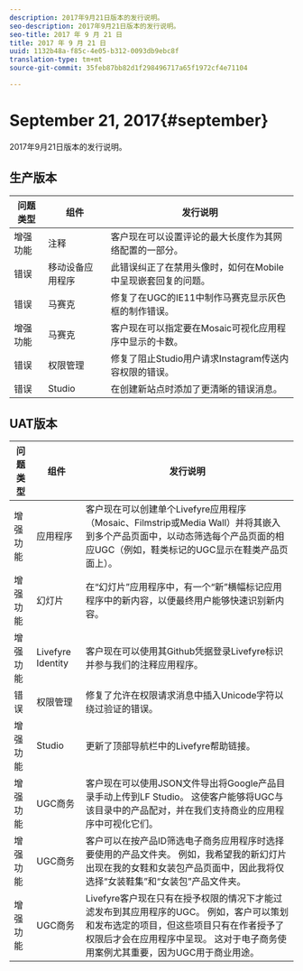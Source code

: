 ```yaml
---
description: 2017年9月21日版本的发行说明。
seo-description: 2017年9月21日版本的发行说明。
seo-title: 2017 年 9 月 21 日
title: 2017 年 9 月 21 日
uuid: 1132b48a-f85c-4e05-b312-0093db9ebc8f
translation-type: tm+mt
source-git-commit: 35feb87bb82d1f298496717a65f1972cf4e71104

---
```



# September 21, 2017{#september}

2017年9月21日版本的发行说明。

## 生产版本

| **问题类型** | **组件** | **发行说明** |
|---|---|---|
| 增强功能 | 注释 | 客户现在可以设置评论的最大长度作为其网络配置的一部分。 |
| 错误 | 移动设备应用程序 | 此错误纠正了在禁用头像时，如何在Mobile中呈现嵌套回复的问题。 |
| 错误 | 马赛克 | 修复了在UGC的IE11中制作马赛克显示灰色框的制作错误。 |
| 增强功能 | 马赛克 | 客户现在可以指定要在Mosaic可视化应用程序中显示的卡数。 |
| 错误 | 权限管理 | 修复了阻止Studio用户请求Instagram传送内容权限的错误。 |
| 错误 | Studio | 在创建新站点时添加了更清晰的错误消息。 |

## UAT版本

| **问题类型** | **组件** | **发行说明** |
|---|---|---|
| 增强功能 | 应用程序 | 客户现在可以创建单个Livefyre应用程序（Mosaic、Filmstrip或Media Wall）并将其嵌入到多个产品页面中，以动态筛选每个产品页面的相应UGC（例如，鞋类标记的UGC显示在鞋类产品页面上）。 |
| 增强功能 | 幻灯片 | 在“幻灯片”应用程序中，有一个“新”横幅标记应用程序中的新内容，以便最终用户能够快速识别新内容。 |
| 增强功能 | Livefyre Identity | 客户现在可以使用其Github凭据登录Livefyre标识并参与我们的注释应用程序。 |
| 错误 | 权限管理 | 修复了允许在权限请求消息中插入Unicode字符以绕过验证的错误。 |
| 增强功能 | Studio | 更新了顶部导航栏中的Livefyre帮助链接。 |
| 增强功能 | UGC商务 | 客户现在可以使用JSON文件导出将Google产品目录手动上传到LF Studio。 这使客户能够将UGC与该目录中的产品配对，并在我们支持商业的应用程序中可视化它们。 |
| 增强功能 | UGC商务 | 客户可以在按产品ID筛选电子商务应用程序时选择要使用的产品文件夹。 例如，我希望我的新幻灯片出现在我的女鞋和女装包产品页面中，因此我将仅选择“女装鞋集”和“女装包”产品文件夹。 |
| 增强功能 | UGC商务 | Livefyre客户现在只有在授予权限的情况下才能过滤发布到其应用程序的UGC。 例如，客户可以策划和发布选定的项目，但这些项目只有在作者授予了权限后才会在应用程序中呈现。 这对于电子商务使用案例尤其重要，因为UGC用于商业用途。 |

